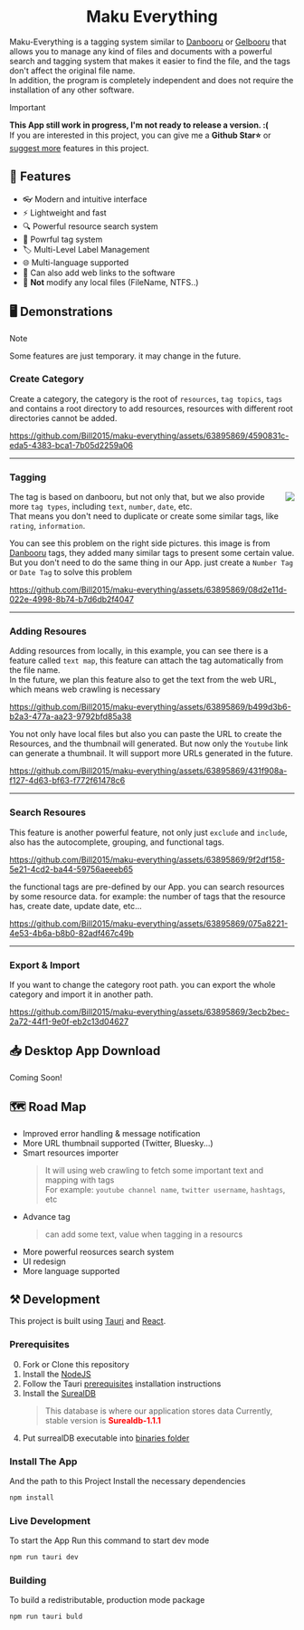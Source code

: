 <h1 align="center">Maku Everything</h1>

Maku-Everything is a tagging system similar to [Danbooru](https://danbooru.donmai.us/) or [Gelbooru](https://gelbooru.com/) that allows you to manage any kind of files and documents with a powerful search and tagging system that makes it easier to find the file, and the tags don't affect the original file name. \
In addition, the program is completely independent and does not require the installation of any other software.

> [!IMPORTANT]  
> **This App still work in progress, I'm not ready to release a version. :(** \
> If you are interested in this project, you can give me a **Github Star⭐** or [suggest more](https://github.com/Bill2015/maku-everything/discussions/19) features in this project.

## 🔧 Features
- 👓 Modern and intuitive interface
- ⚡ Lightweight and fast
- 🔍 Powerful resource search system
- 📌 Powrful tag system
- 🏷️ Multi-Level Label Management
- 🌐 Multi-language supported
- 🔗 Can also add web links to the software
- 📑 **Not** modify any local files (FileName, NTFS..)

## 🖥️ Demonstrations
> [!NOTE] 
> Some features are just temporary. it may change in the future.

### Create Category
Create a category, the category is the root of `resources`, `tag topics`, `tags` and contains a root directory to add resources, resources with different root directories cannot be added.

https://github.com/Bill2015/maku-everything/assets/63895869/4590831c-eda5-4383-bca1-7b05d2259a06

---
### Tagging
<img align="right" src="https://github.com/Bill2015/maku-everything/assets/63895869/ac8f0a15-284b-40b2-8cff-0dafd76252db">

The tag is based on danbooru, but not only that, but we also provide more `tag types`, including `text`, `number`, `date`, etc. \
That means you don't need to duplicate or create some similar tags, like `rating`, `information`.

You can see this problem on the right side pictures. this image is from [Danbooru](https://danbooru.donmai.us/) tags, they added many similar tags to present some certain value. But you don't need to do the same thing in our App. just create a `Number Tag` or `Date Tag` to solve this problem

https://github.com/Bill2015/maku-everything/assets/63895869/08d2e11d-022e-4998-8b74-b7d6db2f4047

---
### Adding Resoures
Adding resources from locally, in this example, you can see there is a feature called `text map`, this feature can attach the tag automatically from the file name. \
In the future, we plan this feature also to get the text from the web URL, which means web crawling is necessary

https://github.com/Bill2015/maku-everything/assets/63895869/b499d3b6-b2a3-477a-aa23-9792bfd85a38

You not only have local files but also you can paste the URL to create the Resources, and the thumbnail will generated. But now only the `Youtube` link can generate a thumbnail. It will support more URLs generated in the future.

https://github.com/Bill2015/maku-everything/assets/63895869/431f908a-f127-4d63-bf63-f772f61478c6

---
### Search Resoures
This feature is another powerful feature, not only just  `exclude` and `include`, also has the autocomplete, grouping, and functional tags.

https://github.com/Bill2015/maku-everything/assets/63895869/9f2df158-5e21-4cd2-ba44-59756aeeeb65

the functional tags are pre-defined by our App. you can search resources by some resource data. for example: the number of tags that the resource has, create date, update date, etc...

https://github.com/Bill2015/maku-everything/assets/63895869/075a8221-4e53-4b6a-b8b0-82adf467c49b

---
### Export & Import
If you want to change the category root path. you can export the whole category and import it in another path.

https://github.com/Bill2015/maku-everything/assets/63895869/3ecb2bec-2a72-44f1-9e0f-eb2c13d04627


## 📥 Desktop App Download
Coming Soon!

## 🗺️ Road Map
- Improved error handling & message notification
- More URL thumbnail supported (Twitter, Bluesky...)
- Smart resources importer
  > It will using web crawling to fetch some important text and mapping with tags \
  > For example: `youtube channel name`, `twitter username`, `hashtags`, etc
- Advance tag
  > can add some text, value when tagging in a resourcs
- More powerful reosurces search system
- UI redesign
- More language supported


## ⚒️ Development
This project is built using [Tauri](https://tauri.app/) and [React](https://react.dev/).

### Prerequisites
0. Fork or Clone this repository 
1. Install the [NodeJS](https://nodejs.org/zh-tw/download)
2. Follow the Tauri [prerequisites](https://tauri.app/v1/guides/getting-started/prerequisites/) installation instructions
3. Install the [SurealDB](https://github.com/surrealdb/surrealdb/releases/tag/v1.0.0-beta.9%2B20230402)
    > This database is where our application stores data
    > Currently, stable version is **<font color="red">Surealdb-1.1.1</font>**
4. Put surrealDB executable into [binaries folder](https://github.com/Bill2015/maku-everything/tree/master/src-tauri/binaries)

### Install The App
And the path to this Project
Install the necessary dependencies
```sh
npm install
```

### Live Development
To start the App
Run this command to start dev mode
```sh
npm run tauri dev
```

### Building
To build a redistributable, production mode package
```sh
npm run tauri buld
```
